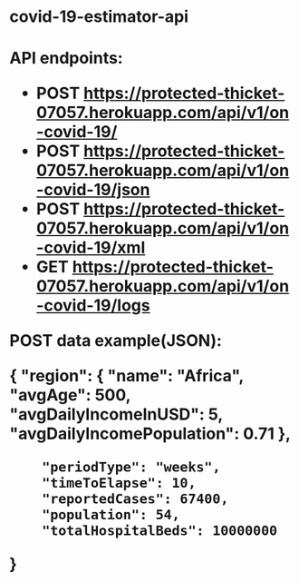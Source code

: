 <h1>covid-19-estimator-api<h1>

API endpoints:
* POST  https://protected-thicket-07057.herokuapp.com/api/v1/on-covid-19/
* POST  https://protected-thicket-07057.herokuapp.com/api/v1/on-covid-19/json
* POST  https://protected-thicket-07057.herokuapp.com/api/v1/on-covid-19/xml
* GET https://protected-thicket-07057.herokuapp.com/api/v1/on-covid-19/logs



POST data example(JSON):

{
	"region": {
            "name": "Africa",
            "avgAge": 500,
            "avgDailyIncomeInUSD": 5,
            "avgDailyIncomePopulation": 0.71
        },

        "periodType": "weeks",
        "timeToElapse": 10,
        "reportedCases": 67400,
        "population": 54,
        "totalHospitalBeds": 10000000
}

